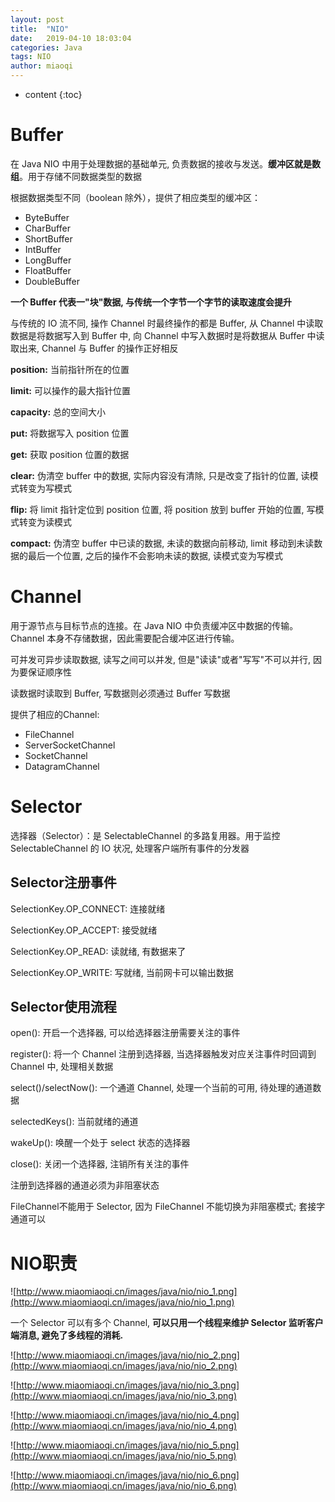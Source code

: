 ```yaml
---
layout: post
title:  "NIO"
date:   2019-04-10 18:03:04
categories: Java
tags: NIO
author: miaoqi
---
```


* content
{:toc}
# Buffer

在 Java NIO 中用于处理数据的基础单元, 负责数据的接收与发送。**缓冲区就是数组**。用于存储不同数据类型的数据

根据数据类型不同（boolean 除外），提供了相应类型的缓冲区：
* ByteBuffer
* CharBuffer
* ShortBuffer
* IntBuffer
* LongBuffer
* FloatBuffer
* DoubleBuffer

**一个 Buffer 代表一"块"数据, 与传统一个字节一个字节的读取速度会提升**

与传统的 IO 流不同, 操作 Channel 时最终操作的都是 Buffer, 从 Channel 中读取数据是将数据写入到 Buffer 中, 向 Channel 中写入数据时是将数据从 Buffer 中读取出来, Channel 与 Buffer 的操作正好相反



**position:** 当前指针所在的位置

**limit:** 可以操作的最大指针位置

**capacity:** 总的空间大小



**put:** 将数据写入 position 位置

**get:** 获取 position 位置的数据

**clear:** 伪清空 buffer 中的数据, 实际内容没有清除, 只是改变了指针的位置, 读模式转变为写模式

**flip:** 将 limit 指针定位到 position 位置, 将 position 放到 buffer 开始的位置, 写模式转变为读模式

**compact:** 伪清空 buffer 中已读的数据, 未读的数据向前移动, limit 移动到未读数据的最后一个位置, 之后的操作不会影响未读的数据, 读模式变为写模式



# Channel

用于源节点与目标节点的连接。在 Java NIO 中负责缓冲区中数据的传输。Channel 本身不存储数据，因此需要配合缓冲区进行传输。

可并发可异步读取数据, 读写之间可以并发, 但是"读读"或者"写写"不可以并行, 因为要保证顺序性

读数据时读取到 Buffer, 写数据则必须通过 Buffer 写数据

提供了相应的Channel:

* FileChannel
* ServerSocketChannel
* SocketChannel
* DatagramChannel

# Selector

选择器（Selector）：是 SelectableChannel 的多路复用器。用于监控 SelectableChannel 的 IO 状况, 处理客户端所有事件的分发器

## Selector注册事件

SelectionKey.OP_CONNECT: 连接就绪

SelectionKey.OP_ACCEPT: 接受就绪

SelectionKey.OP_READ: 读就绪, 有数据来了

SelectionKey.OP_WRITE: 写就绪, 当前网卡可以输出数据

## Selector使用流程

open(): 开启一个选择器, 可以给选择器注册需要关注的事件

register(): 将一个 Channel 注册到选择器, 当选择器触发对应关注事件时回调到 Channel 中, 处理相关数据

select()/selectNow(): 一个通道 Channel, 处理一个当前的可用, 待处理的通道数据

selectedKeys(): 当前就绪的通道

wakeUp(): 唤醒一个处于 select 状态的选择器

close(): 关闭一个选择器, 注销所有关注的事件

注册到选择器的通道必须为非阻塞状态

FileChannel不能用于 Selector, 因为 FileChannel 不能切换为非阻塞模式; 套接字通道可以





# NIO职责

![http://www.miaomiaoqi.cn/images/java/nio/nio_1.png](http://www.miaomiaoqi.cn/images/java/nio/nio_1.png)

一个 Selector 可以有多个 Channel, **可以只用一个线程来维护 Selector 监听客户端消息, 避免了多线程的消耗.**

![http://www.miaomiaoqi.cn/images/java/nio/nio_2.png](http://www.miaomiaoqi.cn/images/java/nio/nio_2.png)

![http://www.miaomiaoqi.cn/images/java/nio/nio_3.png](http://www.miaomiaoqi.cn/images/java/nio/nio_3.png)

![http://www.miaomiaoqi.cn/images/java/nio/nio_4.png](http://www.miaomiaoqi.cn/images/java/nio/nio_4.png)

![http://www.miaomiaoqi.cn/images/java/nio/nio_5.png](http://www.miaomiaoqi.cn/images/java/nio/nio_5.png)

![http://www.miaomiaoqi.cn/images/java/nio/nio_6.png](http://www.miaomiaoqi.cn/images/java/nio/nio_6.png)

